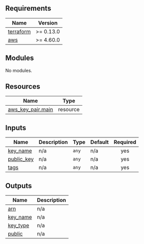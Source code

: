 <!-- BEGIN_TF_DOCS -->
## Requirements

| Name | Version |
|------|---------|
| <a name="requirement_terraform"></a> [terraform](#requirement\_terraform) | >= 0.13.0 |
| <a name="requirement_aws"></a> [aws](#requirement\_aws) | >= 4.60.0 |

## Modules

No modules.

## Resources

| Name | Type |
|------|------|
| [aws_key_pair.main](https://registry.terraform.io/providers/hashicorp/aws/latest/docs/resources/key_pair) | resource |

## Inputs

| Name | Description | Type | Default | Required |
|------|-------------|------|---------|:--------:|
| <a name="input_key_name"></a> [key\_name](#input\_key\_name) | n/a | `any` | n/a | yes |
| <a name="input_public_key"></a> [public\_key](#input\_public\_key) | n/a | `any` | n/a | yes |
| <a name="input_tags"></a> [tags](#input\_tags) | n/a | `any` | n/a | yes |

## Outputs

| Name | Description |
|------|-------------|
| <a name="output_arn"></a> [arn](#output\_arn) | n/a |
| <a name="output_key_name"></a> [key\_name](#output\_key\_name) | n/a |
| <a name="output_key_type"></a> [key\_type](#output\_key\_type) | n/a |
| <a name="output_public"></a> [public](#output\_public) | n/a |
<!-- END_TF_DOCS -->